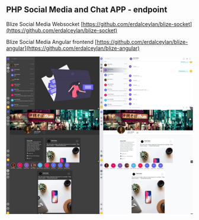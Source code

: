 ## PHP Social Media and Chat APP - endpoint

Blize Social Media  Websocket [https://github.com/erdalceylan/blize-socket](https://github.com/erdalceylan/blize-socket)

Blize Social Media Angular frontend [https://github.com/erdalceylan/blize-angular](https://github.com/erdalceylan/blize-angular)


![](./public/images/blize_pages.jpg)
